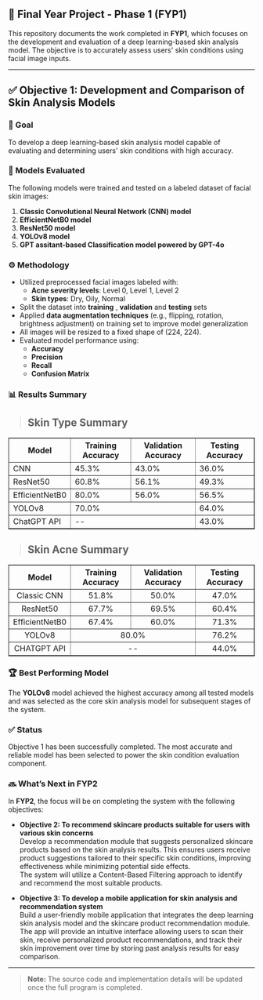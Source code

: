 ## 🧪 Final Year Project - Phase 1 (FYP1)

This repository documents the work completed in **FYP1**, which focuses on the development and evaluation of a deep learning-based skin analysis model. The objective is to accurately assess users' skin conditions using facial image inputs.

---

## ✅ Objective 1: Development and Comparison of Skin Analysis Models

### 🎯 Goal
To develop a deep learning-based skin analysis model capable of evaluating and determining users' skin conditions with high accuracy.

### 🧠 Models Evaluated
The following models were trained and tested on a labeled dataset of facial skin images:

1. **Classic Convolutional Neural Network (CNN) model**
2. **EfficientNetB0 model**
3. **ResNet50 model**
4. **YOLOv8 model**
5. **GPT assitant-based Classification model powered by GPT-4o**

### ⚙️ Methodology

- Utilized preprocessed facial images labeled with:
  - **Acne severity levels**: Level 0, Level 1, Level 2  
  - **Skin types**: Dry, Oily, Normal  
- Split the dataset into **training** , **validation** and **testing** sets  
- Applied **data augmentation techniques** (e.g., flipping, rotation, brightness adjustment) on training set  to improve model generalization
- All images will be resized to a fixed shape of (224, 224).
- Evaluated model performance using:
  - **Accuracy**
  - **Precision**
  - **Recall**
  - **Confusion Matrix**

### 📊 Results Summary

> ## Skin Type Summary
<table border="1" cellspacing="0" cellpadding="8" style="margin: auto; border-collapse: collapse;">
  <thead>
    <tr>
        <th>Model</th>
        <th>Training Accuracy</th>
        <th>Validation Accuracy</th>
        <th>Testing Accuracy</th>
      </tr>
    </thead>
    <tbody>
      <tr>
        <td>CNN</td>
        <td>45.3%</td>
        <td>43.0%</td>
        <td>36.0%</td>
      </tr>
      <tr>
        <td>ResNet50</td>
        <td>60.8%</td>
        <td>56.1%</td>
        <td>49.3%</td>
      </tr>
      <tr>
        <td>EfficientNetB0</td>
        <td>80.0%</td>
        <td>56.0%</td>
        <td>56.5%</td>
      </tr>
      <tr>
        <td>YOLOv8</td>
        <td colspan="2">70.0%</td>
        <td>64.0%</td>
      </tr>
      <tr>
        <td>ChatGPT API</td>
        <td colspan="2">--</td>
        <td>43.0%</td>
      </tr>
    </tbody>
  </table>

  
> ## Skin Acne Summary
<table border="1" cellspacing="0" cellpadding="8" style="margin: auto; border-collapse: collapse; text-align: center;">
  <thead>
    <tr>
      <th>Model</th>
      <th>Training Accuracy</th>
      <th>Validation Accuracy</th>
      <th>Testing Accuracy</th>
    </tr>
  </thead>
  <tbody>
    <tr>
      <td>Classic CNN</td>
      <td>51.8%</td>
      <td>50.0%</td>
      <td>47.0%</td>
    </tr>
    <tr>
      <td>ResNet50</td>
      <td>67.7%</td>
      <td>69.5%</td>
      <td>60.4%</td>
    </tr>
    <tr>
      <td>EfficientNetB0</td>
      <td>67.4%</td>
      <td>60.0%</td>
      <td>71.3%</td>
    </tr>
    <tr>
      <td>YOLOv8</td>
      <td colspan="2">80.0%</td>
      <td>76.2%</td>
    </tr>
    <tr>
      <td>CHATGPT API</td>
      <td colspan="2">--</td>
      <td>44.0%</td>
    </tr>
    
  </tbody>
</table>


### 🏆 Best Performing Model
The **YOLOv8** model achieved the highest accuracy among all tested models and was selected as the core skin analysis model for subsequent stages of the system.

### ✅ Status
Objective 1 has been successfully completed. The most accurate and reliable model has been selected to power the skin condition evaluation component.

### 🔜 What’s Next in FYP2
In **FYP2**, the focus will be on completing the system with the following objectives:

- **Objective 2: To recommend skincare products suitable for users with various skin concerns**  
  Develop a recommendation module that suggests personalized skincare products based on the skin analysis results. This ensures users receive product suggestions tailored to their specific skin conditions, improving effectiveness while minimizing potential side effects.  
  The system will utilize a Content-Based Filtering approach to identify and recommend the most suitable products.

- **Objective 3: To develop a mobile application for skin analysis and recommendation system**  
  Build a user-friendly mobile application that integrates the deep learning skin analysis model and the skincare product recommendation module. The app will provide an intuitive interface allowing users to scan their skin, receive personalized product recommendations, and track their skin improvement over time by storing past analysis results for easy comparison.


---

> **Note:** The source code and implementation details will be updated once the full program is completed.
